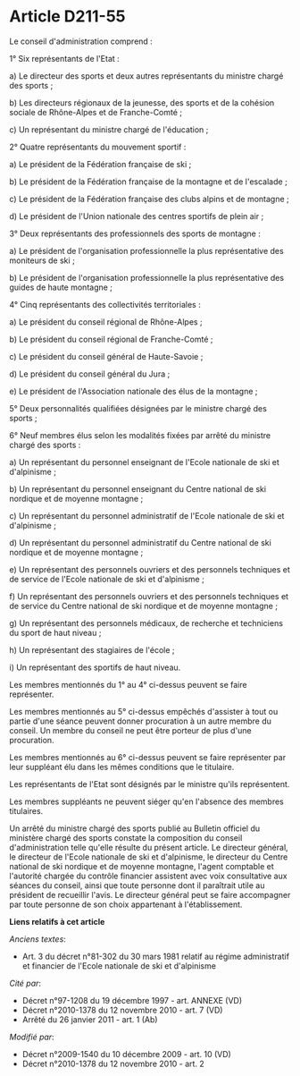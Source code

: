 # Article D211-55

Le conseil d'administration comprend : 

1° Six représentants de l'Etat : 

a) Le directeur des sports et deux autres représentants du ministre chargé des sports ; 

b) Les directeurs régionaux de la jeunesse, des sports et de la cohésion sociale de Rhône-Alpes et de Franche-Comté ; 

c) Un représentant du ministre chargé de l'éducation ; 

2° Quatre représentants du mouvement sportif : 

a) Le président de la Fédération française de ski ; 

b) Le président de la Fédération française de la montagne et de l'escalade ; 

c) Le président de la Fédération française des clubs alpins et de montagne ; 

d) Le président de l'Union nationale des centres sportifs de plein air ; 

3° Deux représentants des professionnels des sports de montagne : 

a) Le président de l'organisation professionnelle la plus représentative des moniteurs de ski ; 

b) Le président de l'organisation professionnelle la plus représentative des guides de haute montagne ; 

4° Cinq représentants des collectivités territoriales : 

a) Le président du conseil régional de Rhône-Alpes ; 

b) Le président du conseil régional de Franche-Comté ; 

c) Le président du conseil général de Haute-Savoie ; 

d) Le président du conseil général du Jura ; 

e) Le président de l'Association nationale des élus de la montagne ; 

5° Deux personnalités qualifiées désignées par le ministre chargé des sports ; 

6° Neuf membres élus selon les modalités fixées par arrêté du ministre chargé des sports : 

a) Un représentant du personnel enseignant de l'Ecole nationale de ski et d'alpinisme ; 

b) Un représentant du personnel enseignant du Centre national de ski nordique et de moyenne montagne ; 

c) Un représentant du personnel administratif de l'Ecole nationale de ski et d'alpinisme ; 

d) Un représentant du personnel administratif du Centre national de ski nordique et de moyenne montagne ; 

e) Un représentant des personnels ouvriers et des personnels techniques et de service de l'Ecole nationale de ski et
d'alpinisme ; 

f) Un représentant des personnels ouvriers et des personnels techniques et de service du Centre national de ski nordique et
de moyenne montagne ; 

g) Un représentant des personnels médicaux, de recherche et techniciens du sport de haut niveau ; 

h) Un représentant des stagiaires de l'école ; 

i) Un représentant des sportifs de haut niveau. 

Les membres mentionnés du 1° au 4° ci-dessus peuvent se faire représenter. 

Les membres mentionnés au 5° ci-dessus empêchés d'assister à tout ou partie d'une séance peuvent donner procuration à un
autre membre du conseil. Un membre du conseil ne peut être porteur de plus d'une procuration. 

Les membres mentionnés au 6° ci-dessus peuvent se faire représenter par leur suppléant élu dans les mêmes conditions que le
titulaire. 

Les représentants de l'Etat sont désignés par le ministre qu'ils représentent. 

Les membres suppléants ne peuvent siéger qu'en l'absence des membres titulaires. 

Un arrêté du ministre chargé des sports publié au Bulletin officiel du ministère chargé des sports constate la composition du
conseil d'administration telle qu'elle résulte du présent article. Le directeur général, le directeur de l'Ecole nationale de
ski et d'alpinisme, le directeur du Centre national de ski nordique et de moyenne montagne, l'agent comptable et l'autorité
chargée du contrôle financier assistent avec voix consultative aux séances du conseil, ainsi que toute personne dont il
paraîtrait utile au président de recueillir l'avis. Le directeur général peut se faire accompagner par toute personne de son
choix appartenant à l'établissement.

**Liens relatifs à cet article**

_Anciens textes_:

  - Art. 3 du décret n°81-302 du 30 mars 1981 relatif au régime administratif et financier de l'Ecole nationale de ski et d'alpinisme

_Cité par_:

  - Décret n°97-1208 du 19 décembre 1997 - art. ANNEXE (VD)
  - Décret n°2010-1378 du 12 novembre 2010 - art. 7 (VD)
  - Arrêté du 26 janvier 2011 - art. 1 (Ab)

_Modifié par_:

  - Décret n°2009-1540 du 10 décembre 2009 - art. 10 (VD)
  - Décret n°2010-1378 du 12 novembre 2010 - art. 2
